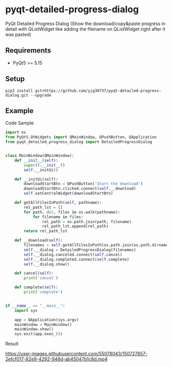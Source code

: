 # pyqt-detailed-progress-dialog
PyQt Detailed Progress Dialog (Show the download/copy&paste progress in detail with QListWidget like adding the filename on QListWidget right after it was pasted)

## Requirements
* PyQt5 >= 5.15

## Setup
```pip3 install git+https://github.com/yjg30737/pyqt-detailed-progress-dialog.git --upgrade```

## Example
Code Sample
```python
import os
from PyQt5.QtWidgets import QMainWindow, QPushButton, QApplication
from pyqt_detailed_progress_dialog import DetailedProgressDialog


class MainWindow(QMainWindow):
    def __init__(self):
        super().__init__()
        self.__initUi()

    def __initUi(self):
        downloadStartBtn = QPushButton('Start the download')
        downloadStartBtn.clicked.connect(self.__download)
        self.setCentralWidget(downloadStartBtn)

    def getAllFilesInPath(self, pathname):
        rel_path_lst = []
        for path, dir, files in os.walk(pathname):
            for filename in files:
                rel_path = os.path.join(path, filename)
                rel_path_lst.append(rel_path)
        return rel_path_lst

    def __download(self):
        filenames = self.getAllFilesInPath(os.path.join(os.path.dirname(__file__), 'src'))
        self.__dialog = DetailedProgressDialog(filenames)
        self.__dialog.canceled.connect(self.cancel)
        self.__dialog.completed.connect(self.complete)
        self.__dialog.show()

    def cancel(self):
        print('cancel')

    def complete(self):
        print('complete')


if __name__ == "__main__":
    import sys

    app = QApplication(sys.argv)
    mainWindow = MainWindow()
    mainWindow.show()
    sys.exit(app.exec_())
```

Result

https://user-images.githubusercontent.com/55078043/150727857-2efcf017-82e9-4292-948d-ab45047b1c8d.mp4





